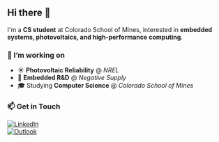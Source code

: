 ## Hi there 👋
I'm a **CS student** at Colorado School of Mines, interested in **embedded systems, photovoltaics, and high-performance computing**.

### 🔭 I’m working on
- ☀️ **Photovoltaic Reliability** @ *NREL*  
- 🔌 **Embedded R&D** @ *Negative Supply*  
- 🎓 Studying **Computer Science** @ *Colorado School of Mines*


### 📫 Get in Touch  
[![LinkedIn](https://img.shields.io/badge/LinkedIn-%230077B5.svg?style=for-the-badge&logo=linkedin&logoColor=white)](https://www.linkedin.com/in/tobinford/)  
[![Outlook](https://img.shields.io/badge/Microsoft_Outlook-0078D4?style=for-the-badge&logo=microsoft-outlook&logoColor=white)](mailto:tobin.ford@nrel.gov)  
